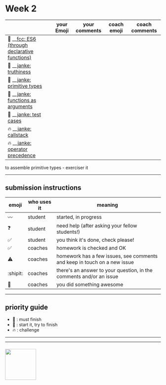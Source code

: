 # Week 2

|  | your Emoji | your comments | coach emoji | coach comments |
| --- | --- | --- | --- | --- |
| :seedling: __[fcc: ES6 (through declarative functions)](./fcc-es6-through-declarative-functions.md) | | | | |
| :seedling: __[janke: truthiness](./jl-truthiness.md) | | | | |
| :seedling: __[janke: primitive types](./jl-primitive-types.md) | | | | |
| :dash: __[janke: functions as arguments](./jl-functions-as-arguments.md) | | | | |
| :dash: __[janke: test cases](./jl-test-cases.md) | | | | |
| :fire: __[janke: callstack](./jl-callstack.md) | | | | |
| :fire: __[janke: operator precedence](./jl-operator-precedence.md) | | | | |

to assemble
  primitive types - exerciser it

---


## submission instructions

| emoji | who uses it | meaning |
| --- | --- | --- |
|  :wavy_dash: | student | started, in progress  | 
| :question: | student | need help (after asking your fellow students!) | 
| :white_check_mark: | student | you think it's done, check please! | 
| :white_check_mark: | coaches | homework is checked and OK |
| :warning: | coaches | homework has a few issues, see comments and keep in touch on a new issue |
| :shipit: | coaches | there's an answer to your question, in the comments and/or an issue  | 
| :star2: | coaches | you did something awesome |

---

## priority guide

* :seedling: : must finish
* :dash: : start it, try to finish
* :fire: : challenge

___
___
### <a href="https://hackyourfuture.be" target="_blank"><img src="https://pbs.twimg.com/profile_images/984474625009741824/Bs_qKx6-_400x400.jpg" width="100" height="100"></img></a>

